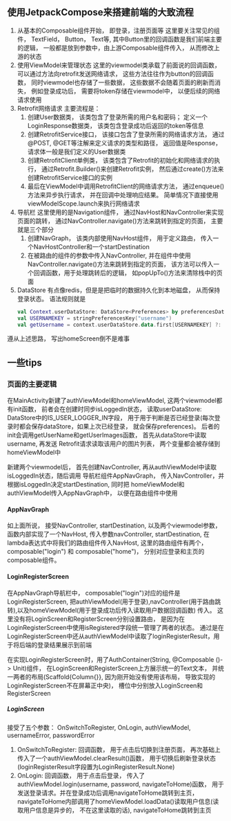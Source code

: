 ## 使用JetpackCompose来搭建前端的大致流程
1. 从基本的Composable组件开始， 即登录，注册页面等
    这里要关注常见的组件， TextField， Button， Text等, 其中Button里的回调函数是我们前端主要的逻辑， 一般都是放到参数中，由上游Composable组件传入， 从而修改上游的状态
2. 使用ViewModel来管理状态
    这里的viewmodel类承载了前面说的回调函数， 可以通过方法向retrofit发送网络请求， 这些方法往往作为button的回调函数， 同时viewmodel也存储了一些数据， 这些数据不会随着页面的刷新而消失， 例如登录成功后， 需要将token存储在viewmodel中， 以便后续的网络请求使用
3. Retrofit网络请求
    主要流程是：
   1. 创建User数据类， 该类包含了登录所需的用户名和密码； 定义一个LoginResponse数据类， 该类包含登录成功后返回的token等信息
   2. 创建RetrofitService接口， 该接口包含了登录所需的网络请求方法， 通过@POST, @GET等注解来定义请求的类型和路径， 返回值是Response<LoginResponse>， 请求体一般是我们定义的User数据类
   3. 创建RetrofitClient单例类， 该类包含了Retrofit的初始化和网络请求的执行， 通过Retrofit.Builder()来创建Retrofit实例， 然后通过create()方法来创建RetrofitService接口的实例
   4. 最后在ViewModel中调用RetrofitClient的网络请求方法， 通过enqueue()方法来异步执行请求， 并在回调中处理响应结果。 简单情况下直接使用viewModelScope.launch来执行网络请求
4. 导航栏
    这里使用的是Navigation组件， 通过NavHost和NavController来实现页面的跳转， 通过NavController.navigate()方法来跳转到指定的页面， 主要就是三个部分
   1. 创建NavGraph， 该类内部使用NavHost组件， 用于定义路由， 传入一个NavHostController和一个startDestination
   2. 在被路由的组件的参数中传入NavController, 并在组件中使用NavController.navigate()方法来跳转到指定的页面， 该方法可以传入一个回调函数，用于处理跳转后的逻辑， 如popUpTo()方法来清除栈中的页面
5. DataStore
    有点像redis，但是是把临时的数据持久化到本地磁盘， 从而保持登录状态。 语法规则就是
    ```kotlin 
    val Context.userDataStore: DataStore<Preferences> by preferencesDataStore(name = "user_preferences")
   val USERNAMEKEY = stringPreferencesKey("username")
   val getUsername = context.userDataStore.data.first[USERNAMEKEY] ?: ""
    ```
   

遵从上述思路， 写出homeScreen倒不是难事



## 一些tips
### 页面的主要逻辑
在MainActivity新建了authViewModel和homeViewModel, 这两个viewmodel都有init函数， 
前者会在创建时同步isLoggedIn状态， 读取userDataStore: DataStore中的IS_USER_LOGGER_IN字段，
用于用于判断是否已经登录(每次登录时都会保存dataStore，如果上次已经登录， 就会保存preferences)。
后者的init会调用getUserName和getUserImages函数， 首先从dataStore中读取username, 再发送
Retrofit请求读取该用户的图片列表， 两个变量都会被存储到homeViewModel中

新建两个viewmodel后， 首先创建NavController, 再从authViewModel中读取isLoggedIn状态，随后调用
导航栏组件AppNavGraph， 传入NavController，并根据isLoggedIn决定startDestination, 同时把
homeViewModel和authViewModel传入AppNavGraph中， 以便在路由组件中使用

#### AppNavGraph
如上面所说， 接受NavController, startDestination, 以及两个viewmodel参数， 函数内部实现了一个NavHost,
传入参数navController, startDestination, 在lambda表达式中将我们的路由组件传入NavHost, 
这里的路由组件有两个，composable("login") 和 composable("home")， 分别对应登录和主页的composable组件。

#### LoginRegisterScreen
在AppNavGraph导航栏中， composable("login")对应的组件是LoginRegisterScreen, 
把authViewModel(用于登录),navController(用于路由跳转),以及homeViewModel(用于登录成功后传入读取用户数据回调函数)
传入。 这里没有将LoginScreen和RegisterScreen分别设置路由， 是因为在LoginRegisterScreen中使用isRegistered字段统一管理了两者的状态。
通过是在LoginRegisterScreen中还从authViewModel中读取了loginRegisterResult，用于将后端的登录结果展示到前端

在实现LoginRegisterScreen时，用了AuthContainer(String, @Composable ()-> Unit)组件， 在LoginScreen和RegisterScreen上方展示统一的Text文本，
并统一两者的布局(Scaffold{Column{}}, 因为刚开始没有使用该布局， 导致实现的LoginRegisterScreen不在屏幕正中央)， 槽位中分别放入LoginScreen和RegisterScreen

##### LoginScreen
接受了五个参数： OnSwitchToRegister, OnLogin, authViewModel, usernameError, passwordError
1. OnSwitchToRegister: 回调函数， 用于点击后切换到注册页面， 再次基础上传入了一个authViewModel.clearResult()函数， 用于切换后刷新登录状态(loginRegisterResult字段置为LoginRegisterResult.None)
2. OnLogin: 回调函数， 用于点击后登录， 传入了authViewModel.login(username, password, navigateToHome)函数， 用于发送登录请求。并在登录成功后调用navigateToHome跳转到主页， navigateToHome内部调用了homeViewModel.loadData()读取用户信息(读取用户信息是异步的， 不在这里读取的话), navigateToHome跳转到主页 